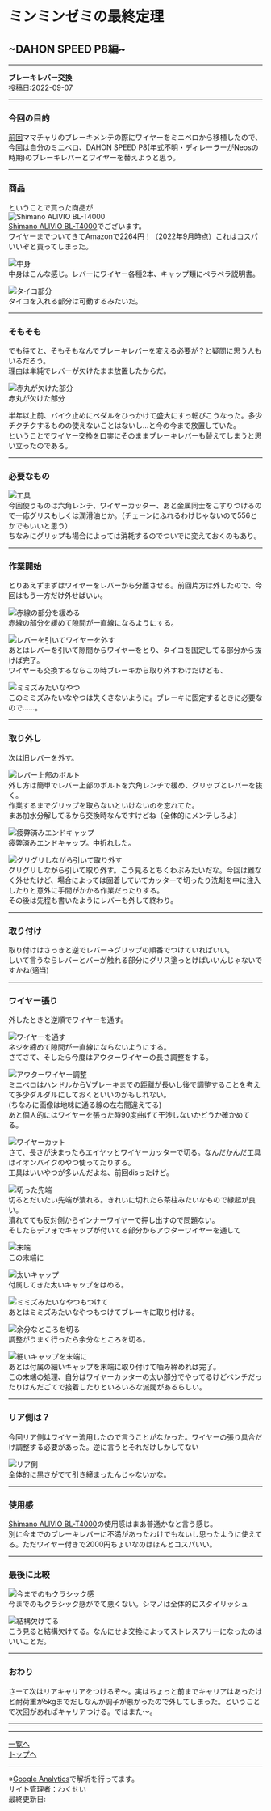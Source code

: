 # ミンミンゼミの最終定理

## ~DAHON SPEED P8編~

---

**ブレーキレバー交換**  
投稿日:2022-09-07

---

### 今回の目的

[前回](./0.md)ママチャリのブレーキメンテの際にワイヤーをミニベロから移植したので、今回は自分のミニベロ、DAHON SPEED P8(年式不明・ディレーラーがNeosの時期)のブレーキレバーとワイヤーを替えようと思う。

---

### 商品

ということで買った商品が  
![Shimano ALIVIO BL-T4000](/bike/md/P8/images/20220905_172332.jpg)  
[Shimano ALIVIO BL-T4000](https://amzn.to/3RGySEp)でございます。  
ワイヤーまでついてきてAmazonで2264円！（2022年9月時点）これはコスパいいぞと買ってしまった。

![中身](/bike/md/P8/images/20220905_172702.jpg)  
中身はこんな感じ。レバーにワイヤー各種2本、キャップ類にペラペラ説明書。

![タイコ部分](/bike/md/P8/images/20220905_172824.jpg)  
タイコを入れる部分は可動するみたいだ。

---

### そもそも

でも待てと、そもそもなんでブレーキレバーを変える必要が？と疑問に思う人もいるだろう。  
理由は単純でレバーが欠けたまま放置したからだ。

![赤丸が欠けた部分](/bike/md/P8/images/20220905_173051.jpg)  
赤丸が欠けた部分

半年以上前、バイク止めにペダルをひっかけて盛大にすっ転びこうなった。多少チクチクするものの使えないことはないし…と今の今まで放置していた。  
ということでワイヤー交換を口実にそのままブレーキレバーも替えてしまうと思い立ったのである。

---

### 必要なもの

![工具](/bike/md/P8/images/20220905_175306.jpg)  
今回使うものは六角レンチ、ワイヤーカッター、あと金属同士をこすりつけるので一応グリスもしくは潤滑油とか。（チェーンにふれるわけじゃないので556とかでもいいと思う）  
ちなみにグリップも場合によっては消耗するのでついでに変えておくのもあり。

---

### 作業開始

とりあえずまずはワイヤーをレバーから分離させる。前回片方は外したので、今回はもう一方だけ外せばいい。

![赤線の部分を緩める](/bike/md/P8/images/20220905_173328.jpg)  
赤線の部分を緩めて隙間が一直線になるようにする。

![レバーを引いてワイヤーを外す](/bike/md/P8/images/20220905_173356.jpg)  
あとはレバーを引いて隙間からワイヤーをとり、タイコを固定してる部分から抜けば完了。  
ワイヤーも交換するならこの時ブレーキから取り外すわけだけども、

![ミミズみたいなやつ](/bike/md/P8/images/20220905_174528.jpg)  
このミミズみたいなやつは失くさないように。ブレーキに固定するときに必要なので……。

---

### 取り外し

次は旧レバーを外す。

![レバー上部のボルト](/bike/md/P8/images/20220905_173021.jpg)  
外し方は簡単でレバー上部のボルトを六角レンチで緩め、グリップとレバーを抜く。  
作業するまでグリップを取らないといけないのを忘れてた。  
まあ加水分解してるから交換時なんですけどね（全体的にメンテしろよ）

![疲弊済みエンドキャップ](/bike/md/P8/images/20220905_173724.jpg)  
疲弊済みエンドキャップ。中折れした。

![グリグリしながら引いて取り外す](/bike/md/P8/images/20220905_173625.jpg)  
グリグリしながら引いて取り外す。こう見るとちくわぶみたいだな。今回は難なく外せたけど、場合によっては固着していてカッターで切ったり洗剤を中に注入したりと意外に手間がかかる作業だったりする。  
その後は先程も書いたようにレバーも外して終わり。

---

### 取り付け

取り付けはさっきと逆でレバー→グリップの順番でつけていればいい。  
しいて言うならレバーとバーが触れる部分にグリス塗っとけばいいんじゃないですかね(適当)

---

### ワイヤー張り

外したときと逆順でワイヤーを通す。

![ワイヤーを通す](/bike/md/P8/images/20220905_174858.jpg)  
ネジを締めて隙間が一直線にならないようにする。  
さてさて、そしたら今度はアウターワイヤーの長さ調整をする。

![アウターワイヤー調整](/bike/md/P8/images/20220905_175709.jpg)  
ミニベロはハンドルからVブレーキまでの距離が長いし後で調整することを考えて多少ダルダルにしておくといいのかもしれない。  
(ちなみに画像は地味に通る線の左右間違えてる)  
あと個人的にはワイヤーを張った時90度曲げて干渉しないかどうか確かめてる。

![ワイヤーカット](/bike/md/P8/images/20220905_175805.jpg)  
さて、長さが決まったらエイヤッとワイヤーカッターで切る。なんだかんだ工具はイオンバイクのやつ使ってたりする。  
工具はいいやつが多いんだよね、前回disったけど。

![切った先端](/bike/md/P8/images/20220905_175833.jpg)  
切るとだいたい先端が潰れる。きれいに切れたら茶柱みたいなもので縁起が良い。  
潰れてても反対側からインナーワイヤーで押し出すので問題ない。  
そしたらデフォでキャップが付いてる部分からアウターワイヤーを通して

![末端](/bike/md/P8/images/20220905_180043.jpg)  
この末端に

![太いキャップ](/bike/md/P8/images/20220905_180052.jpg)  
付属してきた太いキャップをはめる。

![ミミズみたいなやつもつけて](/bike/md/P8/images/20220905_180339.jpg)  
あとはミミズみたいなやつもつけてブレーキに取り付ける。

![余分なところを切る](/bike/md/P8/images/20220905_180643.jpg)  
調整がうまく行ったら余分なところを切る。

![細いキャップを末端に](/bike/md/P8/images/20220905_180822.jpg)  
あとは付属の細いキャップを末端に取り付けて噛み締めれば完了。  
この末端の処理、自分はワイヤーカッターの太い部分でやってるけどペンチだったりはんだごてで接着したりといろいろな派閥があるらしい。

---

### リア側は？

今回リア側はワイヤー流用したので言うことがなかった。ワイヤーの張り具合だけ調整する必要があった。逆に言うとそれだけしかしてない

![リア側](/bike/md/P8/images/20220905_180909.jpg)  
全体的に黒さがでて引き締まったんじゃないかな。

---

### 使用感

[Shimano ALIVIO BL-T4000](https://amzn.to/3RGySEp)の使用感はまあ普通かなと言う感じ。  
別に今までのブレーキレバーに不満があったわけでもないし思ったように使えてる。ただワイヤー付きで2000円ちょいなのはほんとコスパいい。

---

### 最後に比較

![今までのもクラシック感](/bike/md/P8/images/20220905_174122.jpg)  
今までのもクラシック感がでて悪くない。シマノは全体的にスタイリッシュ

![結構欠けてる](/bike/md/P8/images/20220905_174045.jpg)  
こう見ると結構欠けてる。なんにせよ交換によってストレスフリーになったのはいいことだ。

---

### おわり

さーて次はリアキャリアをつけるぞ～。実はちょっと前までキャリアはあったけど耐荷重が5kgまでだしなんか調子が悪かったので外してしまった。ということで次回があればキャリアつける。ではまた～。

---

<!-- Amazonアフィリエイトや広告などは必要に応じて埋め込んでください -->

---

[一覧へ](./Link.md)  
[トップへ](/)

---

※[Google Analytics](https://wahoij.github.io/GAPolicy.html)で解析を行ってます。  
サイト管理者：わくせい  
最終更新日:<time id="modify"></time>